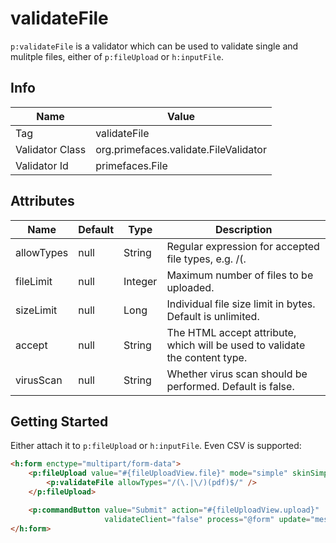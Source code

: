 # validateFile

`p:validateFile` is a validator which can be used to validate single and mulitple files, either of `p:fileUpload` or `h:inputFile`.

## Info

| Name             | Value                                         |
|------------------|-----------------------------------------------|
| Tag              | validateFile                                  |
| Validator Class  | org.primefaces.validate.FileValidator         |
| Validator Id     | primefaces.File                               |

## Attributes

| Name           | Default | Type       | Description     |
|----------------| ------- |------------| ----------------- |
| allowTypes     | null    | String     | Regular expression for accepted file types, e.g. /(\.|\/)(gif|jpe?g|png)$/
| fileLimit      | null    | Integer    | Maximum number of files to be uploaded.
| sizeLimit      | null    | Long       | Individual file size limit in bytes. Default is unlimited.
| accept         | null    | String     | The HTML accept attribute, which will be used to validate the content type.
| virusScan      | null    | String     | Whether virus scan should be performed. Default is false.

## Getting Started
Either attach it to `p:fileUpload` or `h:inputFile`. Even CSV is supported:

```html
<h:form enctype="multipart/form-data">
    <p:fileUpload value="#{fileUploadView.file}" mode="simple" skinSimple="true">
        <p:validateFile allowTypes="/(\.|\/)(pdf)$/" />
    </p:fileUpload>

    <p:commandButton value="Submit" action="#{fileUploadView.upload}"
                     validateClient="false" process="@form" update="messages"/>
</h:form>
```
